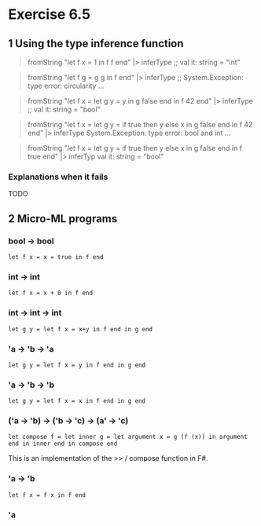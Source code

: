 # Exercise 6.5

## 1 Using the type inference function  

> fromString "let f x = 1 in f f end" |> inferType ;;
val it: string = "int"

> fromString "let f g = g g in f end" |> inferType ;;
System.Exception: type error: circularity
...

> fromString "let f x = let g y = y in g false end in f 42 end" |> inferType ;;
val it: string = "bool"

> fromString "let f x = let g y = if true then y else x in g false end in f 42 end" |> inferType
System.Exception: type error: bool and int
...

> fromString "let f x = let g y = if true then y else x in g false end in f true end" |> inferTyp
val it: string = "bool"

### Explanations when it fails

TODO

## 2 Micro-ML programs

### bool -> bool

```{ML}
let f x = x = true in f end
```

### int -> int

```{ML}
let f x = x + 0 in f end
```

### int -> int -> int

```{ML}
let g y = let f x = x+y in f end in g end
```

### 'a -> 'b -> 'a

```{ML}
let g y = let f x = y in f end in g end
```

### 'a -> 'b -> 'b

```{ML}
let g y = let f x = x in f end in g end
```

### ('a -> 'b) -> ('b -> 'c) -> (a' -> 'c)

```{ML}
let compose f = let inner g = let argument x = g (f (x)) in argument end in inner end in compose end
```

This is an implementation of the >> / compose function in F#.

### 'a -> 'b

```{ML}
let f x = f x in f end
```

### 'a

```{ML}

```
